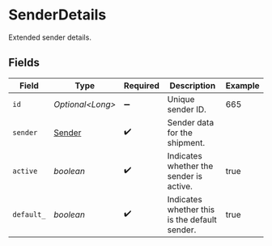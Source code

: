 # SenderDetails

Extended sender details.


## Fields

| Field                                         | Type                                          | Required                                      | Description                                   | Example                                       |
| --------------------------------------------- | --------------------------------------------- | --------------------------------------------- | --------------------------------------------- | --------------------------------------------- |
| `id`                                          | *Optional\<Long>*                             | :heavy_minus_sign:                            | Unique sender ID.                             | 665                                           |
| `sender`                                      | [Sender](../../models/components/Sender.md)   | :heavy_check_mark:                            | Sender data for the shipment.                 |                                               |
| `active`                                      | *boolean*                                     | :heavy_check_mark:                            | Indicates whether the sender is active.       | true                                          |
| `default_`                                    | *boolean*                                     | :heavy_check_mark:                            | Indicates whether this is the default sender. | true                                          |